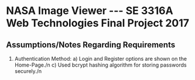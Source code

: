 # NASA Image Viewer --- SE 3316A Web Technologies Final Project 2017

## Assumptions/Notes Regarding Requirements
1. Authentication Method:
a) Login and Register options are shown on the Home-Page./n
c) Used bcrypt hashing algorithm for storing passwords securely./n
